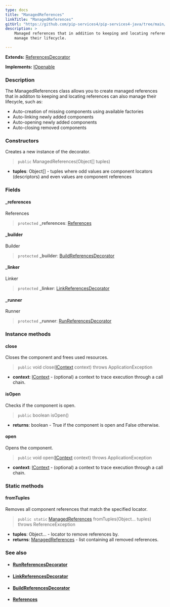 ```yaml
---
type: docs
title: "ManagedReferences"
linkTitle: "ManagedReferences"
gitUrl: "https://github.com/pip-services4/pip-services4-java/tree/main/pip-services4-container-java"
description: >
    Managed references that in addition to keeping and locating references can also 
    manage their lifecycle.

---
```


**Extends:** [ReferencesDecorator](../references_decorator)

**Implements:** [IOpenable](../../../components/run/iopenable)

### Description

The ManagedReferences class allows you to create managed references that in additon to keeping and locating references can also manage their lifecycle, such as:

- Auto-creation of missing components using available factories
- Auto-linking newly added components
- Auto-opening newly added components
- Auto-closing removed components

### Constructors
Creates a new instance of the decorator.

> `public` ManagedReferences(Object[] tuples)

- **tuples**: Object[] - tuples where odd values are component locators (descriptors) and even values are component references

### Fields

<span class="hide-title-link">

#### _references
References
> `protected` **_references**: [References](../../../components/refer/references)

#### _builder
Builder
> `protected` **_builder**: [BuildReferencesDecorator](../build_references_decorator)

#### _linker
Linker
> `protected` **_linker**: [LinkReferencesDecorator](../link_references_decorator)


#### _runner
Runner
> `protected` **_runner**: [RunReferencesDecorator](../run_references_decorator)

</span>

### Instance methods

#### close
Closes the component and frees used resources.

> `public` void close([IContext](../../../components/context/icontext) context) throws ApplicationException
- **context**: [IContext](../../../components/context/icontext) - (optional) a context to trace execution through a call chain.

#### isOpen
Checks if the component is open.

> `public` boolean isOpen()
- **returns**: boolean - True if the component is open and False otherwise.

#### open
Opens the component.

> `public` void open([IContext](../../../components/context/icontext) context) throws ApplicationException
- **context**: [IContext](../../../components/context/icontext) - (optional) a context to trace execution through a call chain.

### Static methods

#### fromTuples
Removes all component references that match the specified locator.

> `public static` [ManagedReferences]() fromTuples(Object... tuples) throws ReferenceException
- **tuples**: Object... - locator to remove references by.
- **returns**: [ManagedReferences]() - list containing all removed references.


### See also
- #### [RunReferencesDecorator](../run_references_decorator)
- #### [LinkReferencesDecorator](../link_references_decorator)
- #### [BuildReferencesDecorator](../build_references_decorator)
- #### [References](../../../components/refer/references)
